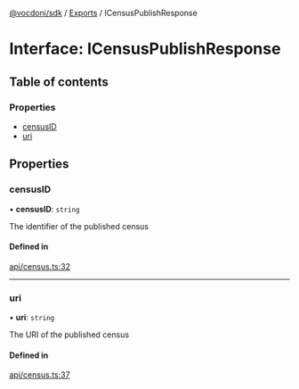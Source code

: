 [@vocdoni/sdk](/sdk) / [Exports](../modules.md) / ICensusPublishResponse

# Interface: ICensusPublishResponse

## Table of contents

### Properties

- [censusID](ICensusPublishResponse.md#censusid)
- [uri](ICensusPublishResponse.md#uri)

## Properties

### censusID

• **censusID**: `string`

The identifier of the published census

#### Defined in

[api/census.ts:32](https://github.com/vocdoni/vocdoni-sdk/blob/2c8c18a/src/api/census.ts#L32)

___

### uri

• **uri**: `string`

The URI of the published census

#### Defined in

[api/census.ts:37](https://github.com/vocdoni/vocdoni-sdk/blob/2c8c18a/src/api/census.ts#L37)

